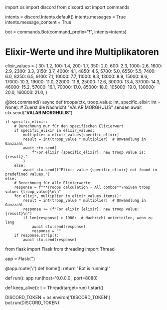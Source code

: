 import os
import discord
from discord.ext import commands

intents = discord.Intents.default()
intents.messages = True
intents.message_content = True

bot = commands.Bot(command_prefix="!", intents=intents)

# Elixir-Werte und ihre Multiplikatoren
elixir_values = {
    30: 1.2,
    100: 1.4,
    200: 1.7,
    350: 2.0,
    600: 2.3,
    1000: 2.6,
    1600: 2.9,
    2300: 3.3,
    3150: 3.7,
    4000: 4.1,
    4850: 4.5,
    5700: 5.0,
    6550: 5.5,
    7400: 6.0,
    8250: 6.5,
    9100: 7.1,
    10000: 7.7,
    11000: 8.3,
    13000: 8.9,
    15000: 9.6,
    17000: 10.3,
    19000: 11.0,
    22000: 11.8,
    25000: 12.6,
    30000: 13.4,
    37000: 14.3,
    46000: 15.2,
    57000: 16.1,
    70000: 17.0,
    85000: 18.0,
    105000: 19.0,
    130000: 20.0,
    160000: 21.0,
}

@bot.command()
async def troops(ctx, troop_value: int, specific_elixir: int = None):
    # Zuerst die Nachricht "VALAR MORGHULIS" senden
    await ctx.send("**VALAR MORGHULIS**")

    if specific_elixir:
        # Berechnung nur für den spezifischen Elixierwert
        if specific_elixir in elixir_values:
            multiplier = elixir_values[specific_elixir]
            result = int(troop_value * multiplier)  # Umwandlung in Ganzzahl
            await ctx.send(
                f"For elixir {specific_elixir}, new troop value is: {result}."
            )
        else:
            await ctx.send(f"Elixir value {specific_elixir} not found in predefined values.")
    else:
        # Berechnung für alle Elixierwerte
        response = f"**Troops calculation - All combos**\nGiven troop value: {troop_value}\n\n"
        for elixir, multiplier in elixir_values.items():
            result = int(troop_value * multiplier)  # Umwandlung in Ganzzahl
            response += (f"For elixir {elixir}, new troop value: {result}\n")
            if len(response) > 1900:  # Nachricht unterteilen, wenn zu lang
                await ctx.send(response)
                response = ""
        if response.strip():
            await ctx.send(response)

from flask import Flask
from threading import Thread

app = Flask('')

@app.route('/')
def home():
    return "Bot is running!"

def run():
    app.run(host='0.0.0.0', port=8080)

def keep_alive():
    t = Thread(target=run)
    t.start()

DISCORD_TOKEN = os.environ['DISCORD_TOKEN']
bot.run(DISCORD_TOKEN)
    
